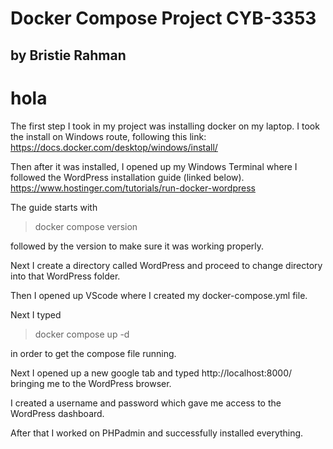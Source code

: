 # Docker Compose Project CYB-3353
## by Bristie Rahman
# hola

The first step I took in my project was installing docker on my laptop. I took the install on Windows route, following this link: https://docs.docker.com/desktop/windows/install/

Then after it was installed, I opened up my Windows Terminal where I followed the WordPress installation guide (linked below).
https://www.hostinger.com/tutorials/run-docker-wordpress

The guide starts with

>docker compose version

followed by the version to make sure it was working properly.

Next I create a directory called WordPress and proceed to change directory into that WordPress folder.

Then I opened up VScode where I created my docker-compose.yml file.

Next I typed

>docker compose up -d

in order to get the compose file running. 

Next I opened up a new google tab and typed http://localhost:8000/ 
bringing me to the WordPress browser. 

I created a username and password which gave me access to the WordPress dashboard. 

After that I worked on PHPadmin and successfully installed everything.
